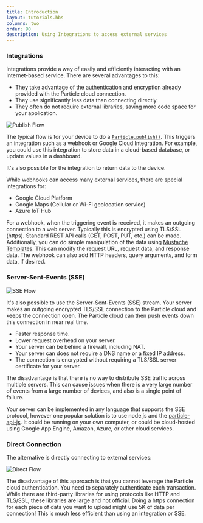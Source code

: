 ```yaml
---
title: Introduction
layout: tutorials.hbs
columns: two
order: 90
description: Using Integrations to access external services
---
```



### Integrations

Integrations provide a way of easily and efficiently interacting with an Internet-based service. There are several advantages to this:

- They take advantage of the authentication and encryption already provided with the Particle cloud connection.
- They use significantly less data than connecting directly.
- They often do not require external libraries, saving more code space for your application.

![Publish Flow](/assets/images/PublishFlow.png)

The typical flow is for your device to do a [`Particle.publish()`](/reference/device-os/firmware/#particle-publish-). This triggers an integration such as a webhook or Google Cloud Integration. For example, you could use this integration to store data in a cloud-based database, or update values in a dashboard. 

It's also possible for the integration to return data to the device.

While webhooks can access many external services, there are special integrations for:

- Google Cloud Platform
- Google Maps (Cellular or Wi-Fi geolocation service)
- Azure IoT Hub

For a webhook, when the triggering event is received, it makes an outgoing connection to a web server. Typically this is encrypted using TLS/SSL (https). Standard REST API calls (GET, POST, PUT, etc.) can be made. Additionally, you can do simple manipulation of the data using [Mustache Templates](/reference/device-cloud/webhooks/#variable-substitution). This can modify the request URL, request data, and response data. The webhook can also add HTTP headers, query arguments, and form data, if desired. 


### Server-Sent-Events (SSE)

![SSE Flow](/assets/images/SSEFlow.png)

It's also possible to use the Server-Sent-Events (SSE) stream. Your server makes an outgoing encrypted TLS/SSL connection to the Particle cloud and keeps the connection open. The Particle cloud can then push events down this connection in near real time.

- Faster response time.
- Lower request overhead on your server.
- Your server can be behind a firewall, including NAT.
- Your server can does not require a DNS name or a fixed IP address.
- The connection is encrypted without requiring a TLS/SSL server certificate for your server.

The disadvantage is that there is no way to distribute SSE traffic across multiple servers. This can cause issues when there is a very large number of events from a large number of devices, and also is a single point of failure.

Your server can be implemented in any language that supports the SSE protocol, however one popular solution is to use node.js and the [particle-api-js](/reference/SDKs/javascript/#geteventstream). It could be running on your own computer, or could be cloud-hosted using Google App Engine, Amazon, Azure, or other cloud services.

### Direct Connection

The alternative is directly connecting to external services:

![Direct Flow](/assets/images/DirectFlow.png)

The disadvantage of this approach is that you cannot leverage the Particle cloud authentication. You need to separately authenticate each transaction. While there are third-party libraries for using protocols like HTTP and TLS/SSL, these libraries are large and not official. Doing a https connection for each piece of data you want to upload might use 5K of data per connection! This is much less efficient than using an integration or SSE.
